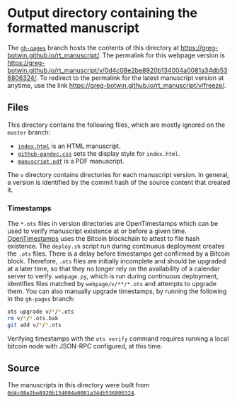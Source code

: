 # Output directory containing the formatted manuscript

The [`gh-pages`](https://github.com/greg-botwin/rt_manuscript/tree/gh-pages) branch hosts the contents of this directory at https://greg-botwin.github.io/rt_manuscript/.
The permalink for this webpage version is https://greg-botwin.github.io/rt_manuscript/v/0d4c08e2be8920b134004a0081a34db536806324/.
To redirect to the permalink for the latest manuscript version at anytime, use the link https://greg-botwin.github.io/rt_manuscript/v/freeze/.

## Files

This directory contains the following files, which are mostly ignored on the `master` branch:

+ [`index.html`](index.html) is an HTML manuscript.
+ [`github-pandoc.css`](github-pandoc.css) sets the display style for `index.html`.
+ [`manuscript.pdf`](manuscript.pdf) is a PDF manuscript.

The `v` directory contains directories for each manuscript version.
In general, a version is identified by the commit hash of the source content that created it.

### Timestamps

The `*.ots` files in version directories are OpenTimestamps which can be used to verify manuscript existence at or before a given time.
[OpenTimestamps](https://opentimestamps.org/) uses the Bitcoin blockchain to attest to file hash existence.
The `deploy.sh` script run during continuous deployment creates the `.ots` files.
There is a delay before timestamps get confirmed by a Bitcoin block.
Therefore, `.ots` files are initially incomplete and should be upgraded at a later time, so that they no longer rely on the availability of a calendar server to verify.
`webpage.py`, which is run during continuous deployment, identifies files matched by `webpage/v/**/*.ots` and attempts to upgrade them.
You can also manually upgrade timestamps, by running the following in the `gh-pages` branch:

```sh
ots upgrade v/*/*.ots
rm v/*/*.ots.bak
git add v/*/*.ots
```

Verifying timestamps with the `ots verify` command requires running a local bitcoin node with JSON-RPC configured, at this time.

## Source

The manuscripts in this directory were built from
[`0d4c08e2be8920b134004a0081a34db536806324`](https://github.com/greg-botwin/rt_manuscript/commit/0d4c08e2be8920b134004a0081a34db536806324).
